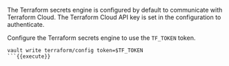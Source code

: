 The Terraform secrets engine is configured by default to communicate with
Terraform Cloud. The Terraform Cloud API key is set in the configuration to
authenticate.

Configure the Terraform secrets engine to use the `TF_TOKEN` token.

```shell
vault write terraform/config token=$TF_TOKEN
```{{execute}}
